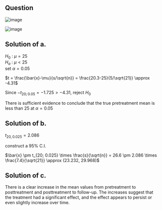 ## Question

![image](https://github.com/user-attachments/assets/cc6d455b-5ad3-4c37-b2ab-d688105e96d7)

![image](https://github.com/user-attachments/assets/c3f767c9-f4ad-436e-bead-6fd4b8da678c)

## Solution of a.

$H_0$ : $\mu = 25$  
$H_a$ : $\mu \lt 25$  
set $\alpha = 0.05$  

$t = \frac{\bar{x}-\mu}{s/\sqrt{n}} = \frac{20.3-25}{5/\sqrt{21}} \approx -4.31$  

Since $-t_{20; 0.05} = -1.725 \gt -4.31$, reject $H_0$  

There is sufficient evidence to conclude that the true pretreatment mean is less than 25 at $\alpha = 0.05$

## Solution of b.  

$t_{20, 0.025} = 2.086$  

construct a 95% C.I.  

$\bar{x} \pm t_{20; 0.025} \times \frac{s}{\sqrt{n}} = 26.6 \pm 2.086 \times \frac{7.4}{\sqrt{21}} \approx (23.232, 29.968)$  

## Solution of c.
There is a clear increase in the mean values from pretreatment to posttreatment and posttreatment to follow-up. The increases suggest that the treatment had a significant effect, and the effect appears to persist or even slightly increase over time.
